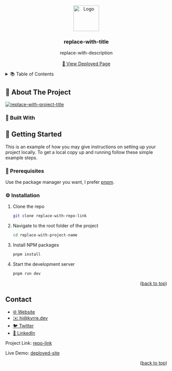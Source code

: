 <!-- This template is based on this awesome template:  https://github.com/othneildrew/Best-README-Template -->

<a name="readme-top"></a>

<br />
<div align="center">
  <a href="replace-with-repo-link">
    <img src="replace-with-logo" alt="Logo" width="80" height="80">
  </a>

<h3 align="center">replace-with-title</h3>

  <p align="center">
  replace-with-description
    <br />
    <br />
    <a href="replace-with-deployed-site-link">👀 View Deployed Page</a>
  </p>
</div>

<details>
  <summary>📚 Table of Contents</summary>
  <ol>
    <li>
      <a href="#about-the-project">About The Project </a>
      <ul>
        <li><a href="#built-with">Built With</a></li>
      </ul>
    </li>
    <li>
      <a href="#getting-started">Getting Started</a>
      <ul>
        <li><a href="#prerequisites">Prerequisites</a></li>
        <li><a href="#installation">Installation</a></li>
      </ul>
    </li>
    <li><a href="#contact">Contact</a></li>
  </ol>
</details>

## 🎯 About The Project

[![replace-with-project-title][product-screenshot]](replace-with-deployed-site-link)

### 🔨 Built With

<!-- - [![SvelteKit][svelteKit-badge]][SvelteKit-url] -->
<!-- - [![TypeScript][typescript-badge]][typescript-url] -->
<!-- - [![Iconify][iconify-badge]][iconify-url] -->

## 🚀 Getting Started

This is an example of how you may give instructions on setting up your project locally.
To get a local copy up and running follow these simple example steps.

### 📝 Prerequisites

Use the package manager you want, I prefer [pnpm](https://pnpm.io/).

### ⚙️ Installation

1. Clone the repo

   ```sh
   git clone replace-with-repo-link
   ```

2. Navigate to the root folder of the project
   ```sh
   cd replace-with-project-name
   ```
3. Install NPM packages

   ```sh
   pnpm install
   ```

4. Start the development server
   ```sh
   pnpm run dev
   ```

<p align="right">(<a href="#readme-top">back to top</a>)</p>

## Contact

<ul>
  <li><a href="https://kyrre.dev">🌐 Website</a></li>
  <li><a href="mailto:hi@kyrre.dev">✉️  hi@kyrre.dev</a> </li>
  <li><a href="https://twitter.com/kyrregjerstad">🐦 Twitter</a></li>
  <li><a href="https://www.linkedin.com/in/kyrre-gjerstad/">🔗 LinkedIn</a></li>
</ul>

Project Link: [repo-link]

Live Demo: [deployed-site]

<p align="right">(<a href="#readme-top">back to top</a>)</p>

[SvelteKit-url]: https://kit.svelte.dev/
[svelteKit-badge]: https://img.shields.io/badge/SvelteKit-FF3E00?style=for-the-badge&logo=svelte&logoColor=white
[typescript-badge]: https://img.shields.io/badge/TypeScript-3178C6?style=for-the-badge&logo=typescript&logoColor=white
[typeScript-url]: https://www.typescriptlang.org/
[iconify-url]: https://iconify.design/
[iconify-badge]: https://img.shields.io/badge/Iconify-FFBA08?style=for-the-badge&logo=iconify&logoColor=white
[product-screenshot]: replace-with-screenshot-link
[deployed-site]: replace-with-deployed-site-link
[repo-link]: replace-with-repo-link
